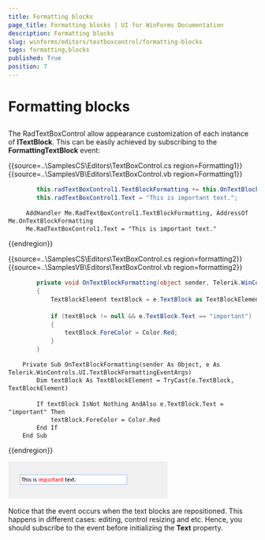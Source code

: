 ```yaml
---
title: Formatting blocks
page_title: Formatting blocks | UI for WinForms Documentation
description: Formatting blocks
slug: winforms/editors/textboxcontrol/formatting-blocks
tags: formatting,blocks
published: True
position: 7
---
```


# Formatting blocks
 

## 

The RadTextBoxControl allow appearance customization of each instance of __ITextBlock__. This can be easily achieved by subscribing to the __FormattingTextBlock__ event: 

{{source=..\SamplesCS\Editors\TextBoxControl.cs region=Formatting1}} 
{{source=..\SamplesVB\Editors\TextBoxControl.vb region=Formatting1}}
````C#
        this.radTextBoxControl1.TextBlockFormatting += this.OnTextBlockFormatting;
		this.radTextBoxControl1.Text = "This is important text.";
````
````VB.NET
     AddHandler Me.RadTextBoxControl1.TextBlockFormatting, AddressOf Me.OnTextBlockFormatting
	 Me.RadTextBoxControl1.Text = "This is important text."
````

{{endregion}} 

{{source=..\SamplesCS\Editors\TextBoxControl.cs region=formatting2}} 
{{source=..\SamplesVB\Editors\TextBoxControl.vb region=formatting2}} 

````C#
        private void OnTextBlockFormatting(object sender, Telerik.WinControls.UI.TextBlockFormattingEventArgs e)
        {
            TextBlockElement textBlock = e.TextBlock as TextBlockElement;

            if (textBlock != null && e.TextBlock.Text == "important")
            {
                textBlock.ForeColor = Color.Red;
            }
        }
````
````VB.NET
    Private Sub OnTextBlockFormatting(sender As Object, e As Telerik.WinControls.UI.TextBlockFormattingEventArgs)
        Dim textBlock As TextBlockElement = TryCast(e.TextBlock, TextBlockElement)

        If textBlock IsNot Nothing AndAlso e.TextBlock.Text = "important" Then
            textBlock.ForeColor = Color.Red
        End If
    End Sub
````

{{endregion}} 


![editors-textboxcontrol-formatting-blocks 001](images/editors-textboxcontrol-formatting-blocks001.png)

Notice that the event occurs when the text blocks are repositioned. This happens in different cases: editing, control resizing and etc. Hence, you should subscribe to the event before initializing the __Text__ property.
        
